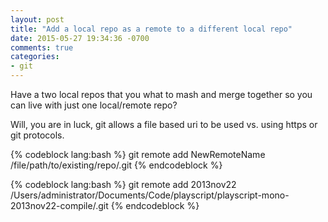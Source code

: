 ```yaml
---
layout: post
title: "Add a local repo as a remote to a different local repo"
date: 2015-05-27 19:34:36 -0700
comments: true
categories: 
- git
---
```

Have a two local repos that you what to mash and merge together so you can live with just one local/remote repo? 

Will, you are in luck, git allows a file based uri to be used vs. using https or git protocols.

{% codeblock lang:bash %}
git remote add NewRemoteName /file/path/to/existing/repo/.git
{% endcodeblock %}

{% codeblock lang:bash %}
git remote add 2013nov22 /Users/administrator/Documents/Code/playscript/playscript-mono-2013nov22-compile/.git
{% endcodeblock %}